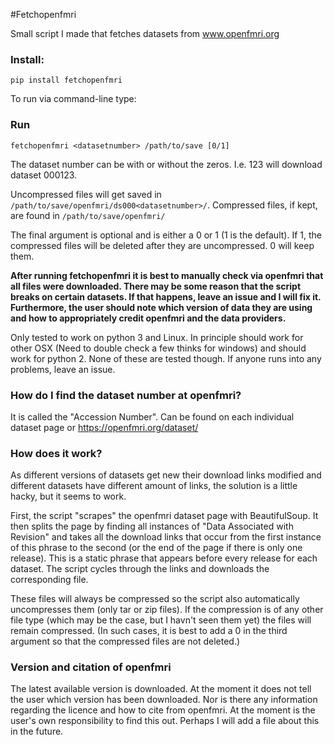 
#Fetchopenfmri

Small script I made that fetches datasets from www.openfmri.org

### Install:  

```
pip install fetchopenfmri
```

To run via command-line type:


### Run

```
fetchopenfmri <datasetnumber> /path/to/save [0/1]
```

The dataset number can be with or without the zeros. I.e. 123 will download dataset 000123.

Uncompressed files will get saved in `/path/to/save/openfmri/ds000<datasetnumber>/`. Compressed files, if kept, are found in `/path/to/save/openfmri/`

The final argument is optional and is either a 0 or 1 (1 is the default). If 1, the compressed files will be deleted after they are uncompressed. 0 will keep them.

__After running fetchopenfmri it is best to manually check via openfmri that all files were downloaded. There may be some reason that the script breaks on certain datasets. If that happens, leave an issue and I will fix it. Furthermore, the user should note which version of data they are using and how to appropriately credit openfmri and the data providers.__

Only tested to work on python 3 and Linux. In principle should work for other OSX (Need to double check a few thinks for windows) and should work for python 2. None of these are tested though. If anyone runs into any problems, leave an issue.


### How do I find the dataset number at openfmri?

It is called the "Accession Number".  Can be found on each individual dataset page or https://openfmri.org/dataset/

### How does it work?

As different versions of datasets get new their download links modified and different datasets have different amount of links,  the solution is a little hacky, but it seems to work.

First, the script "scrapes" the openfmri dataset page with BeautifulSoup. It then splits the page by finding all instances of "Data Associated with Revision" and takes all the download links that occur from the first instance of this phrase to the second (or the end of the page if there is only one release). This is a static phrase that appears before every release for each dataset. The script cycles through the links and downloads the corresponding file.

These files will always be compressed so the script also automatically uncompresses them (only tar or zip files). If the compression is of any other file type (which may be the case, but I havn't seen them yet) the files will remain compressed. (In such cases, it is best to add a 0 in the third argument so that the compressed files are not deleted.)

### Version and citation of openfmri

The latest available version is downloaded. At the moment it does not tell the user which version has been downloaded. Nor is there any information regarding the licence and how to cite from openfmri. At the moment is the user's own responsibility to find this out. Perhaps I will add a file about this in the future.
